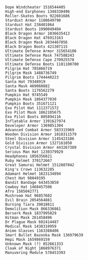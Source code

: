 	Dope Windcheater 1516544405
	High-end Earphones 1348330496
	Roller-Skates Boots 922601686
	Stardust Armor 1180649790
	Stardust Hat 238401064
	Stardust Boots 1990049404
	Black Dragon Armor 1036635413
	Black Dragon Hat 476913163
	Black Dragon Mask 2034467056
	Black Dragon Boots 421307115
	Ultimate Defense Armor 315654106
	Ultimate Defense Mask 747588243
	Ultimate Defense Cape 270925578
	Ultimate Defense Boots 1181108700
	Pilgrim Hat 785866719
	Pilgrim Mask 1488736749
	Pilgrim Boots 1744440223
	Santa Hat 79348919
	Santa Mask 469060882
	Santa Boots 1176562279
	Pumpkin Hat 9745549
	Pumpkin Mask 1864377030
	Pumpkin Boots 351671121
	Exo Pilot Hat 1112371572
	Exo Pilot Mask 1862105675
	Exo Pilot Boots 805894116
	Inflatable Armor 1391627974
	Developer Armor 1369851304
	Advanced Combat Armor 583315969
	Wooden Division Armor 1018311579
	Steel Division Armor 1145423186
	Gold Division Armor 1327161050
	Crystal Division Armor 443267389
	Serious Man Hat 1230379929
	Headphones 1056356821
	Ruby Helmet 370172667
	Great Samurai Helmet 1512807042
	King's Crown 113632285
	Adamant Helmet 1623134894
	Chest Hat 98049195
	Bandit Bandage 643453850
	Cowboy Hat 1468457506
	Afro 1585042771
	Mushroom Hat 96857602
	Evil Brain 2054564881
	Burning Tiara 39818811
	Demolition Mask 866336861
	Berserk Mask 1837995829
	Hitman Mask 261458496
	Dr Plague Mask 602414487
	Medical Mask 1438310959
	Anime Glasses 1163388406
	Smart Bullet Bazooka Mask 136979639
	Hepi Mask 1659869159
	Unknown Mask (?) 852661333
	Cloak of Night 1868976371
	Manuvering Module 578453393